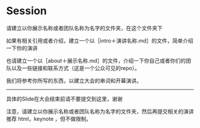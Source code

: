 
Session
====

请建立以你展示名称或者团队名称为名字的文件夹，在这个文件夹下

如果有相关引用或者介绍，建立一个以［intro＋演讲名称.md］的文件，简单介绍一下你的演讲

也请建立一个以［about＋展示名称.md］的文件，介绍一下你自己或者你们的团队以及一些链接和联系方式（这是一个公众可见的repo）。

我们将参考你所写的东西，以建立大会的串词和开幕演讲。


----
具体的Slide在大会结束前请不要提交到这里，谢谢

注意，请建立以你展示名称或者团队名称为名字的文件夹，然后再提交相关的演讲
推荐 html，keynote ，但不做限制。
